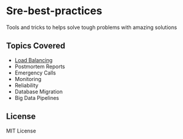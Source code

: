 # Sre-best-practices

Tools and tricks to helps solve tough problems with amazing solutions

## Topics Covered

* [Load Balancing](#load-balacing) 
* Postmortem Reports
* Emergency Calls
* Monitoring
* Reliability
* Database Migration
* Big Data Pipelines

## License

MIT License
